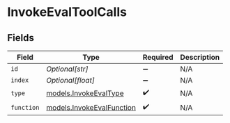 # InvokeEvalToolCalls


## Fields

| Field                                                        | Type                                                         | Required                                                     | Description                                                  |
| ------------------------------------------------------------ | ------------------------------------------------------------ | ------------------------------------------------------------ | ------------------------------------------------------------ |
| `id`                                                         | *Optional[str]*                                              | :heavy_minus_sign:                                           | N/A                                                          |
| `index`                                                      | *Optional[float]*                                            | :heavy_minus_sign:                                           | N/A                                                          |
| `type`                                                       | [models.InvokeEvalType](../models/invokeevaltype.md)         | :heavy_check_mark:                                           | N/A                                                          |
| `function`                                                   | [models.InvokeEvalFunction](../models/invokeevalfunction.md) | :heavy_check_mark:                                           | N/A                                                          |